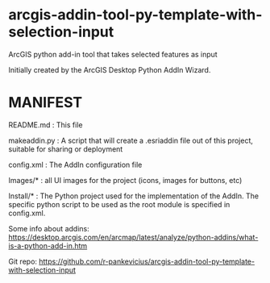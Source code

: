 # arcgis-addin-tool-py-template-with-selection-input
ArcGIS python add-in tool that takes selected features as input

Initially created by the ArcGIS Desktop Python AddIn Wizard.

MANIFEST
========

README.md   : This file

makeaddin.py : A script that will create a .esriaddin file out of this 
               project, suitable for sharing or deployment

config.xml   : The AddIn configuration file

Images/*     : all UI images for the project (icons, images for buttons, 
               etc)

Install/*    : The Python project used for the implementation of the
               AddIn. The specific python script to be used as the root
               module is specified in config.xml.

Some info about addins:
https://desktop.arcgis.com/en/arcmap/latest/analyze/python-addins/what-is-a-python-add-in.htm

Git repo:
https://github.com/r-pankevicius/arcgis-addin-tool-py-template-with-selection-input